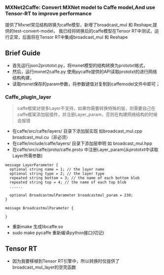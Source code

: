 ### MXNet2Caffe: Convert MXNet model to Caffe model,And use Tensor-RT to improve performance
    
   提供了Mxnet常见结构转换为caffe模型，新增了broadcast_mul 和 Reshape,提供的test-convert-model，
 我已经将转换后的caffe模型在Tensor RT中测试，运行正常，后面将在Tensor RT中集成broadcast_mul 和 Reshape
 
 
## Brief Guide

- 首先运行json2prototxt.py，将mxnet模型的结构转换为prototxt格式，
- 然后，运行mxnet2caffe.py 使用pycaffe提供的API读取prototxt的进行网络结构构建，
- 读取mxnet保存的param参数，将参数键值对复制到caffemodel文件中即可；

### Caffe_plugin_layer

> caffe框架对很多Layer不支持，如果你需要转换特殊的层，则需要自己在caffe框架添加层插件，并注册Layer_param，否则在构建网络结构的时候会报错

- 在caffe/src/caffe/layers/  目录下添加层实现   如broadcast_mul.cpp  broadcast_mul.cu（非必须）
- 在caffe/include/caffe/layers/ 目录下添加层申明  如 broadcast_mul.hpp
- 在caffe/src/caffe/proto/caffe.proto 中注册Layer_param(从prototxt中读取Layer所需参数)

```
message LayerParameter {
  optional string name = 1; // the layer name
  optional string type = 2; // the layer type
  repeated string bottom = 3; // the name of each bottom blob
  repeated string top = 4; // the name of each top blob
  ......
  
  optional BroadcastmulParameter broadcastmul_param = 230;
}

message BroadcastmulParameter {  
   
} 
```
  
- 重新make 生成libcaffe.so
- sudo make pycaffe 重新编译python接口(切记)


## Tensor RT

- 因为我要移植到Tensor RT引擎中，所以转换时仅提供了broadcast_mul_layer的空壳函数


 
